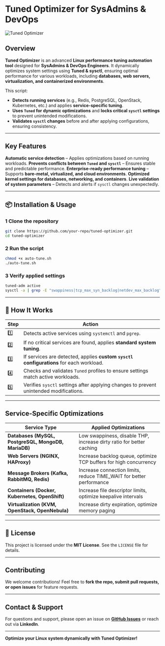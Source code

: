 # Tuned Optimizer for SysAdmins & DevOps

![Tuned Optimizer](https://upload.wikimedia.org/wikipedia/commons/thumb/3/3a/Tuned_Logo.svg/120px-Tuned_Logo.svg.png)

## Overview
**Tuned Optimizer** is an advanced **Linux performance tuning automation tool** designed for **SysAdmins & DevOps Engineers**. It dynamically optimizes system settings using **Tuned & sysctl**, ensuring optimal performance for various workloads, including **databases, web servers, virtualization, and containerized environments**.

This script:
- **Detects running services** (e.g., Redis, PostgreSQL, OpenStack, Kubernetes, etc.) and applies **service-specific tuning**.
- **Uses `Tuned` for dynamic optimizations** and **locks critical `sysctl` settings** to prevent unintended modifications.
- **Validates `sysctl` changes** before and after applying configurations, ensuring consistency.

---

## Key Features
 **Automatic service detection** – Applies optimizations based on running workloads.
 **Prevents conflicts between `Tuned` and `sysctl`** – Ensures stable and predictable performance.
 **Enterprise-ready performance tuning** – Supports **bare-metal, virtualized, and cloud environments**.
 **Optimized kernel settings for databases, networking, and containers**.
 **Live validation of system parameters** – Detects and alerts if `sysctl` changes unexpectedly.

---

## 📦 Installation & Usage

### **1 Clone the repository**
```bash
git clone https://github.com/your-repo/tuned-optimizer.git
cd tuned-optimizer
```

### **2 Run the script**
```bash
chmod +x auto-tune.sh
./auto-tune.sh
```

### **3️ Verify applied settings**
```bash
tuned-adm active
sysctl -a | grep -E "swappiness|tcp_max_syn_backlog|netdev_max_backlog"
```

---

## 🔧 How It Works
| Step | Action |
|------|--------|
| 1️⃣ | Detects active services using `systemctl` and `pgrep`. |
| 2️⃣ | If no critical services are found, applies **standard system tuning**. |
| 3️⃣ | If services are detected, applies **custom `sysctl` configurations** for each workload. |
| 4️⃣ | Checks and validates `Tuned` profiles to ensure settings match active workloads. |
| 5️⃣ | Verifies `sysctl` settings after applying changes to prevent unintended modifications. |

---

## Service-Specific Optimizations
| Service Type  | Applied Optimizations |
|--------------|----------------------|
| **Databases (MySQL, PostgreSQL, MongoDB, MariaDB)** | Low swappiness, disable THP, increase dirty ratio for better caching |
| **Web Servers (NGINX, HAProxy)** | Increase backlog queue, optimize TCP buffers for high concurrency |
| **Message Brokers (Kafka, RabbitMQ, Redis)** | Increase connection limits, reduce TIME_WAIT for better performance |
| **Containers (Docker, Kubernetes, OpenShift)** | Increase file descriptor limits, optimize keepalive intervals |
| **Virtualization (KVM, OpenStack, OpenNebula)** | Increase dirty expiration, optimize memory paging |

---

## 📜 License
This project is licensed under the **MIT License**. See the `LICENSE` file for details.

---

## Contributing
We welcome contributions! Feel free to **fork the repo, submit pull requests, or open issues** for feature requests.

---

## Contact & Support
For questions and support, please open an issue on **[GitHub Issues](https://github.com/your-repo/tuned-optimizer/issues)** or reach out via **LinkedIn**.

---

**Optimize your Linux system dynamically with Tuned Optimizer!**
